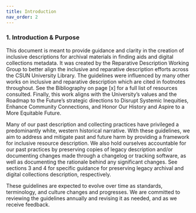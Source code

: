 ```yaml
---
title: Introduction
nav_order: 2
---
```

### 1. Introduction & Purpose

This document is meant to provide guidance and clarity in the creation of inclusive descriptions for archival materials in finding aids and digital collections metadata.  It was created by the Reparative Description Working Group to better align the inclusive and reparative description efforts across the CSUN University Library.  The guidelines were influenced by many other works on inclusive and reparative description which are cited in footnotes throughout.  See the Bibliography on page [x] for a full list of resources consulted.  Finally, this work aligns with the University’s values and the Roadmap to the Future’s strategic directions to Disrupt Systemic Inequities, Enhance Community Connections, and Honor Our History and Aspire to a More Equitable Future. 

Many of our past description and collecting practices have privileged a predominantly white, western historical narrative.  With these guidelines, we aim to address and mitigate past and future harm by providing a framework for inclusive resource description.  We also hold ourselves accountable for our past practices by preserving copies of legacy description and/or documenting changes made through a changelog or tracking software, as well as documenting the rationale behind any significant changes. See sections 3 and 4 for specific guidance for preserving legacy archival and digital collections description, respectively. 

These guidelines are expected to evolve over time as standards, terminology, and culture changes and progresses. We are committed to reviewing the guidelines annually and revising it as needed, and as we receive feedback. 
